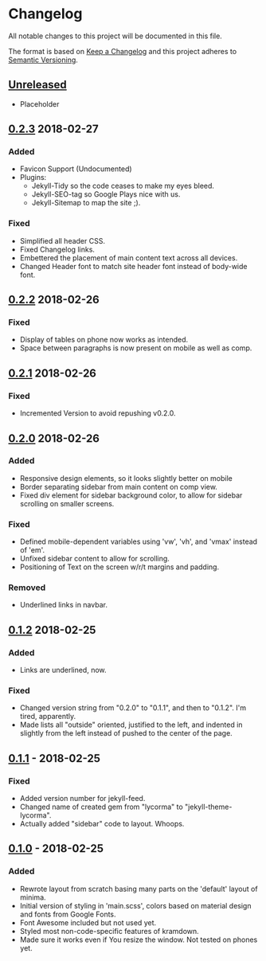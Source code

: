 # Changelog
All notable changes to this project will be documented in this file.

The format is based on [Keep a
Changelog](http://keepachangelog.com/en/1.0.0/) and this project
adheres to [Semantic Versioning](http://semver.org/spec/v2.0.0.html).

## [Unreleased][]

- Placeholder


## [0.2.3][] 2018-02-27

### Added

- Favicon Support (Undocumented)
- Plugins:
  - Jekyll-Tidy so the code ceases to make my eyes bleed.
  - Jekyll-SEO-tag so Google Plays nice with us.
  - Jekyll-Sitemap to map the site ;).

### Fixed 

- Simplified all header CSS.
- Fixed Changelog links.
- Embettered the placement of main content text across all devices.
- Changed Header font to match site header font instead of body-wide font.


## [0.2.2][] 2018-02-26

### Fixed

- Display of tables on phone now works as intended.
- Space between paragraphs is now present on mobile as well as comp.


## [0.2.1][] 2018-02-26

### Fixed
- Incremented Version to avoid repushing v0.2.0.


## [0.2.0][] 2018-02-26

### Added

- Responsive design elements, so it looks slightly better on mobile
- Border separating sidebar from main content on comp view.
- Fixed div element for sidebar background color, to allow for sidebar
  scrolling on smaller screens.

### Fixed

- Defined mobile-dependent variables using 'vw', 'vh', and 'vmax'
  instead of 'em'.
- Unfixed sidebar content to allow for scrolling.
- Positioning of Text on the screen w/r/t margins and padding.

### Removed

- Underlined links in navbar.

## [0.1.2][] 2018-02-25

### Added

- Links are underlined, now.

### Fixed

- Changed version string from "0.2.0" to "0.1.1", and then to "0.1.2". I'm tired, apparently.
- Made lists all "outside" oriented, justified to the left, and
  indented in slightly from the left instead of pushed to the center
  of the page.

## [0.1.1][] - 2018-02-25

### Fixed
- Added version number for jekyll-feed.
- Changed name of created gem from "lycorma" to "jekyll-theme-lycorma".
- Actually added "sidebar" code to layout. Whoops.

## [0.1.0][] - 2018-02-25

### Added
- Rewrote layout from scratch basing many parts on the 'default'
  layout of minima.
- Initial version of styling in 'main.scss', colors based on material
  design and fonts from Google Fonts.
- Font Awesome included but not used yet.
- Styled most non-code-specific features of kramdown.
- Made sure it works even if You resize the window. Not tested on
  phones yet.


[Unreleased]: https://github.com/cdr255/jekyll-theme-lycorma/compare/v0.2.3...HEAD
[0.1.0]: https://github.com/cdr255/jekyll-theme-lycorma/compare/02d52c22ad33d1af79b0080096eea823cdd4955d...v0.1.0
[0.1.1]: https://github.com/cdr255/jekyll-theme-lycorma/compare/v0.1.0...v0.1.1
[0.1.2]: https://github.com/cdr255/jekyll-theme-lycorma/compare/v0.1.1...v0.1.2
[0.2.0]: https://github.com/cdr255/jekyll-theme-lycorma/compare/v0.1.2...v0.2.0
[0.2.1]: https://github.com/cdr255/jekyll-theme-lycorma/compare/v0.2.0...v0.2.1
[0.2.2]: https://github.com/cdr255/jekyll-theme-lycorma/compare/v0.2.1...v0.2.2
[0.2.3]: https://github.com/cdr255/jekyll-theme-lycorma/compare/v0.2.2...v0.2.3
